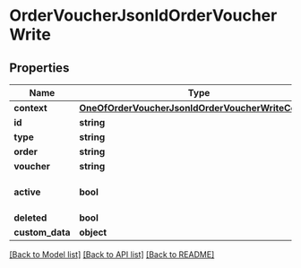 # OrderVoucherJsonldOrderVoucherWrite

## Properties
Name | Type | Description | Notes
------------ | ------------- | ------------- | -------------
**context** | [**OneOfOrderVoucherJsonldOrderVoucherWriteContext**](OneOfOrderVoucherJsonldOrderVoucherWriteContext.md) |  | [optional] 
**id** | **string** |  | [optional] 
**type** | **string** |  | [optional] 
**order** | **string** |  | 
**voucher** | **string** |  | 
**active** | **bool** |  | [optional] [default to true]
**deleted** | **bool** |  | [optional] 
**custom_data** | **object** |  | [optional] 

[[Back to Model list]](../../README.md#documentation-for-models) [[Back to API list]](../../README.md#documentation-for-api-endpoints) [[Back to README]](../../README.md)

